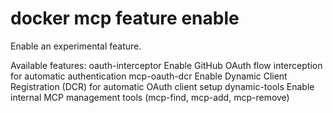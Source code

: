 # docker mcp feature enable

<!---MARKER_GEN_START-->
Enable an experimental feature.

Available features:
  oauth-interceptor      Enable GitHub OAuth flow interception for automatic authentication
  mcp-oauth-dcr          Enable Dynamic Client Registration (DCR) for automatic OAuth client setup
  dynamic-tools          Enable internal MCP management tools (mcp-find, mcp-add, mcp-remove)


<!---MARKER_GEN_END-->

